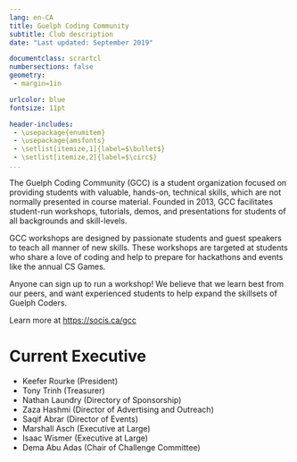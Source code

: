 ```yaml
---
lang: en-CA
title: Guelph Coding Community
subtitle: Club description
date: "Last updated: September 2019"

documentclass: scrartcl
numbersections: false
geometry:
 - margin=1in

urlcolor: blue
fontsize: 11pt

header-includes:
 - \usepackage{enumitem}
 - \usepackage{amsfonts}
 - \setlist[itemize,1]{label=$\bullet$}
 - \setlist[itemize,2]{label=$\circ$}
...
```


The Guelph Coding Community (GCC) is a student organization focused on providing students with valuable, hands-on, technical skills, which are not normally presented in course material.
Founded in 2013, GCC facilitates student-run workshops, tutorials, demos, and presentations for students of all backgrounds and skill-levels.

GCC workshops are designed by passionate students and guest speakers to teach all manner of new skills.
These workshops are targeted at students who share a love of coding and help to prepare for hackathons and events like the annual CS Games.

Anyone can sign up to run a workshop! We believe that we learn best from our peers, and want experienced students to help expand the skillsets of Guelph Coders.

Learn more at <https://socis.ca/gcc>

# Current Executive

 - Keefer Rourke (President)
 - Tony Trinh (Treasurer)
 - Nathan Laundry (Directory of Sponsorship)
 - Zaza Hashmi (Director of Advertising and Outreach)
 - Saqif Abrar (Director of Events)
 - Marshall Asch (Executive at Large)
 - Isaac Wismer (Executive at Large)
 - Dema Abu Adas (Chair of Challenge Committee)
